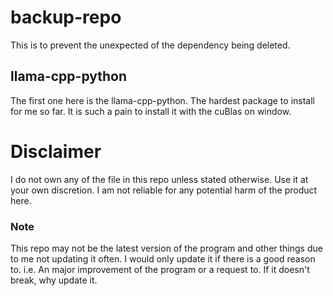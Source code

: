 # backup-repo
This is to prevent the unexpected of the dependency being deleted.

## llama-cpp-python
The first one here is the llama-cpp-python. The hardest package to install for me so far. It is such a pain to install it with the cuBlas on window.


# Disclaimer
I do not own any of the file in this repo unless stated otherwise. Use it at your own discretion. I am not reliable for any potential harm of the product here.

### Note
This repo may not be the latest version of the program and other things due to me not updating it often. I would only update it if there is a good reason to. i.e. An major improvement of the program or a request to.
If it doesn't break, why update it.
